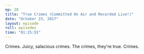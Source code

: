 ```yaml
---
ep: 20
title: "True Crimes (Committed On Air and Recorded Live!)"
date: "October 23, 2017"
layout: episode
roll: episodes
time: "01:25:55"
---
```


Crimes. Juicy, salacious crimes. The crimes, they're true. Crimes.

